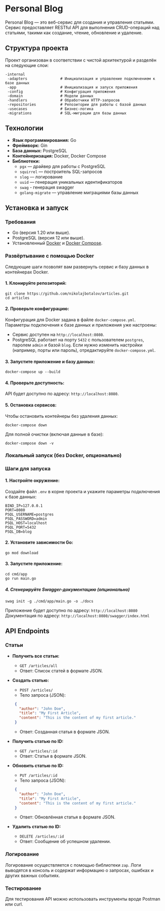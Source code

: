 # Personal Blog
Personal Blog — это веб-сервис для создания и управления статьями. Сервис предоставляет RESTful API для выполнения CRUD-операций над статьями, такими как создание, чтение, обновление и удаление.

## Структура проекта
Проект организован в соответствии с чистой архитектурой и разделён на следующие слои:

```
-internal
 -adapters               # Инициализация и управление подключением к базе данных
 -app                    # Инициализация и запуск приложения 
 -config                 # Конфигурация приложения
 -domain                 # Модели данных
 -handlers               # Обработчики HTTP-запросов
 -repositories           # Репозитории для работы с базой данных
 -usecases               # Бизнес-логика
 -migrations             # SQL-миграции для базы данных
```

## Технологии
- **Язык программирования:** Go
- **Фреймворк:** Gin
- **База данных:** PostgreSQL
- **Контейнеризация:** Docker, Docker Compose
- **Библиотеки:**
  - `pgx` — драйвер для работы с PostgreSQL
  - `squirrel` — построитель SQL-запросов
  - `slog` — логирование
  - `uuid` — генерация уникальных идентификаторов
  - `swag` - генерация swagger
  - `golang-migrate` — управление миграциями базы данных

## Установка и запуск
### Требования
- Go (версия 1.20 или выше).
- PostgreSQL (версия 12 или выше).
- Установленный [Docker](https://docs.docker.com/get-docker/) и [Docker Compose](https://docs.docker.com/compose/install/).

### Развёртывание с помощью Docker
Следующие шаги позволят вам развернуть сервис и базу данных в контейнерах Docker.

#### 1. Клонируйте репозиторий:
```
git clone https://github.com/nikolajbotalov/articles.git
cd articles
```

#### 2. Проверьте конфигурацию:
Конфигурация для Docker задана в файле `docker-compose.yml`. Параметры подключения к базе данных и приложения уже настроены:

- Сервис доступен на `http://localhost:8080`.
- PostgreSQL работает на порту `5432` с пользователем `postgres`, паролем `admin` и базой `blog`.
Если нужно изменить настройки (например, порты или пароль), отредактируйте `docker-compose.yml`.

#### 3. Запустите приложение и базу данных:
```
docker-compose up --build
```

#### 4. Проверьте доступность:
API будет доступно по адресу: `http://localhost:8080`.

#### 5. Остановка сервисов:
Чтобы остановить контейнеры без удаления данных:
```
docker-compose down
```
Для полной очистки (включая данные в базе):
```
docker-compose down -v
```

### Локальный запуск (без Docker, опционально)

### Шаги для запуска
####  1. Настройте окружение:
Создайте файл `.env` в корне проекта и укажите параметры подключения к базе данных:
```env
BIND_IP=127.0.0.1
PORT=8080
PSQL_USERNAME=postgres
PSQL_PASSWORD=admin
PSQL_HOST=localhost
PSQL_PORT=5432
PSQL_DB=blog
```
#### 2. Установите зависимости Go:
```
go mod download
```

#### 3. Запустите приложение:
```
cd cmd/app
go run main.go
```
##### 4. Сгенерируйте Swagger-документацию (опционально)
```
swag init -g ./cmd/app/main.go -o ./docs
```

Приложение будет доступно по адресу: `http://localhost:8080`
Документация по адресу: `http://localhost:8080/swagger/index.html`

## API Endpoints
### Статьи
- **Получить все статьи:**
  - `GET /articles/all`
  - Ответ: Список статей в формате JSON.

- **Создать статью:**
  - `POST /articles/`
  - Тело запроса (JSON):
  ```json
   {
     "author": "John Doe",
     "title": "My First Article",
     "content": "This is the content of my first article."
   }
  ```
  - Ответ: Созданная статья в формате JSON.

- **Получить статью по ID:**
  - `GET /articles/:id`
  - Ответ: Статья в формате JSON.

- **Обновить статью по ID:**
  - `PUT /articles/:id`
  - Тело запроса (JSON):
  ```json
   {
     "author": "John Doe",
     "title": "My First Article",
     "content": "This is the content of my first article."
   }
  ```
  - Ответ: Обновлённая статья в формате JSON.

- **Удалить статью по ID:**
  - `DELETE /articles/:id`
  - Ответ: Сообщение об успешном удалении.

### Логирование
Логирование осуществляется с помощью библиотеки `zap`. Логи выводятся в консоль и содержат информацию о запросах, ошибках и других важных событиях.

### Тестирование
Для тестирования API можно использовать инструменты вроде Postman или curl.